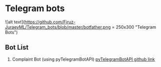 # Telegram bots

![alt text](https://github.com/Firuz-JuraevML/Telegram_bots/blob/master/botfather.png = 250x300 "Telegram Bots")

## Bot List 
1. Complaint Bot (using pyTelegramBotAPI)
[pyTelegramBotAPI github link](https://github.com/eternnoir/pyTelegramBotAPI)
